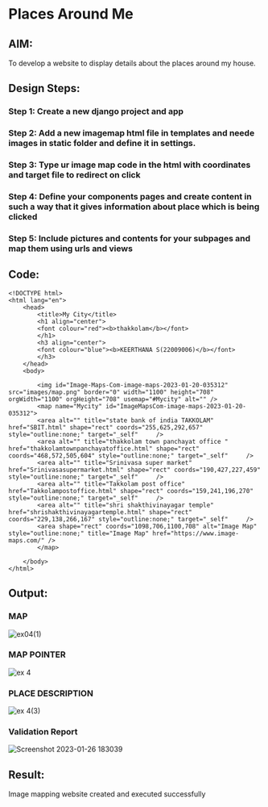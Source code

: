 # Places Around Me
## AIM:
To develop a website to display details about the places around my house.

## Design Steps:

### Step 1: Create a new django project and app

### Step 2: Add a new imagemap html file in templates and neede images in static folder and define it in settings.

### Step 3: Type ur image map code in the html with coordinates and target file to redirect on click

### Step 4: Define your components pages and create content in such a way that it gives information about place which is being clicked

### Step 5: Include pictures and contents for your subpages and map them using urls and views

## Code:
```
<!DOCTYPE html>
<html lang="en">
    <head>
        <title>My City</title>
        <h1 align="center">
        <font colour="red"><b>thakkolam</b></font>
        </h1>
        <h3 align="center">
        <font colour="blue"><b>KEERTHANA S(22009006)</b></font>
        </h3>
    </head>
    <body>

        <img id="Image-Maps-Com-image-maps-2023-01-20-035312" src="images/map.png" border="0" width="1100" height="708" orgWidth="1100" orgHeight="708" usemap="#Mycity" alt="" />
        <map name="Mycity" id="ImageMapsCom-image-maps-2023-01-20-035312">
        <area alt="" title="state bank of india TAKKOLAM" href="SBIT.html" shape="rect" coords="255,625,292,657" style="outline:none;" target="_self"     />
        <area alt="" title="thakkolam town panchayat office " href="thakkolamtownpanchayatoffice.html" shape="rect" coords="468,572,505,604" style="outline:none;" target="_self"     />
        <area alt="" title="Srinivasa super market" href="Srinivasasupermarket.html" shape="rect" coords="190,427,227,459" style="outline:none;" target="_self"     />
        <area alt="" title="Takkolam post office" href="Takkolampostoffice.html" shape="rect" coords="159,241,196,270" style="outline:none;" target="_self"     />
        <area alt="" title="shri shakthivinayagar temple" href="shrishakthivinayagartemple.html" shape="rect" coords="229,138,266,167" style="outline:none;" target="_self"     />
        <area shape="rect" coords="1098,706,1100,708" alt="Image Map" style="outline:none;" title="Image Map" href="https://www.image-maps.com/" />
        </map>
    
    </body>
</html>
```

## Output:

### MAP 
![ex04(1)](https://user-images.githubusercontent.com/119477890/214836169-7b626586-7870-4949-8524-aa033a132620.png)

### MAP POINTER
![ex 4](https://user-images.githubusercontent.com/119477890/214836450-80874673-c968-4b2b-b4bb-2f494fb96f0e.png)


### PLACE DESCRIPTION
![ex 4(3)](https://user-images.githubusercontent.com/119477890/214836517-b2258a4a-17d9-44f3-bfb4-bfc3af8c3f9e.png)


### Validation Report
![Screenshot 2023-01-26 183039](https://user-images.githubusercontent.com/119477890/214842054-45c0cb81-cdc9-4948-88a2-664f1d54c8b4.png)


## Result:
Image mapping website created and executed successfully
